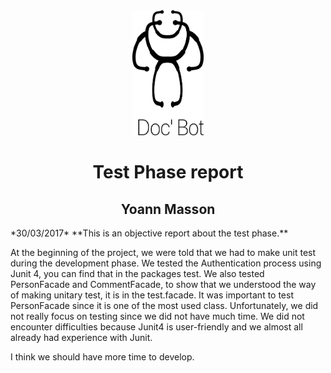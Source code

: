<center><img src="img/DocBot.png" height="200px"/></center>
<center><h1>Test Phase report</h1></center>
<center><h2>Yoann Masson</h2></center>
*30/03/2017*
**This is an objective report about the test phase.**

At the beginning of the project, we were told that we had to make unit test during the development phase.
We tested the Authentication process using Junit 4, you can find that in the packages test.  We also tested PersonFacade and CommentFacade,
to show that we understood the way of making unitary test, it is in the test.facade. It was important to test PersonFacade since it is one of the most used class. Unfortunately, we did not really focus on testing since we did not have much time. We did not encounter difficulties because Junit4 is user-friendly and we almost all already had experience with Junit. 

I think we should have more time to develop.
